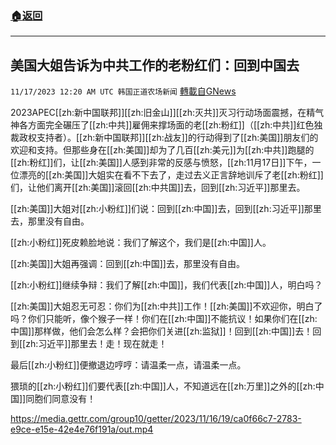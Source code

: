 ###  [:house:返回](README.md)
---


## 美国大姐告诉为中共工作的老粉红们：回到中国去
`11/17/2023 12:20 AM UTC 韩国正道农场新闻` [轉載自GNews](https://gnews.org/articles/1985578)

2023APEC[[zh:新中国联邦]][[zh:旧金山]][[zh:灭共]]灭习行动场面震撼，在精气神各方面完全碾压了[[zh:中共]]雇佣来撑场面的老[[zh:粉红]]（[[zh:中共]]红色独裁政权支持者）。[[zh:新中国联邦]][[zh:战友]]的行动得到了[[zh:美国]]朋友们的欢迎和支持。但那些身在[[zh:美国]]却为了几百[[zh:美元]]为[[zh:中共]]跑腿的[[zh:粉红]]们，让[[zh:美国]]人感到非常的反感与愤怒，[[zh:11月17日]]下午，一位漂亮的[[zh:美国]]大姐实在看不下去了，走过去义正言辞地训斥了老[[zh:粉红]]们，让他们离开[[zh:美国]]滚回[[zh:中共国]]去，回到[[zh:习近平]]那里去。

[[zh:美国]]大姐对[[zh:小粉红]]们说：回到[[zh:中国]]去，回到[[zh:习近平]]那里去，那里没有自由。

[[zh:小粉红]]死皮赖脸地说：我们了解这个，我们是[[zh:中国]]人。

[[zh:美国]]大姐再强调：回到[[zh:中国]]去，那里没有自由。

[[zh:小粉红]]继续争辩：我们了解[[zh:中国]]，我们代表[[zh:中国]]人，明白吗？

[[zh:美国]]大姐忍无可忍：你们为[[zh:中共]]工作！[[zh:美国]]不欢迎你，明白了吗？你们只能听，像个猴子一样！你们在[[zh:中国]]不能抗议！如果你们在[[zh:中国]]那样做，他们会怎么样？会把你们关进[[zh:监狱]]！回到[[zh:中国]]去！回到[[zh:习近平]]那里去！走！现在就走！

最后[[zh:小粉红]]便撤退边哼哼：请温柔一点，请温柔一点。

猥琐的[[zh:小粉红]]们要代表[[zh:中国]]人，不知道远在[[zh:万里]]之外的[[zh:中国]]同胞们同意没有！

https://media.gettr.com/group10/getter/2023/11/16/19/ca0f66c7-2783-e9ce-e15e-42e4e76f191a/out.mp4


